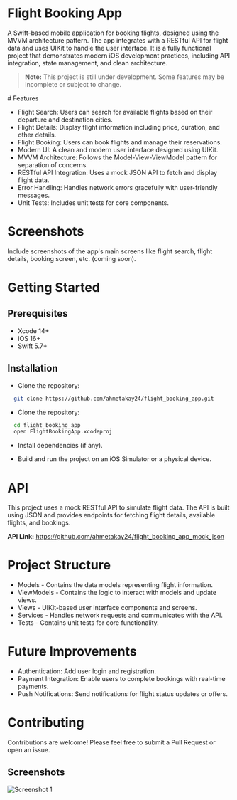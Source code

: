
# Flight Booking App

A Swift-based mobile application for booking flights, designed using the MVVM architecture pattern. The app integrates with a RESTful API for flight data and uses UIKit to handle the user interface. It is a fully functional project that demonstrates modern iOS development practices, including API integration, state management, and clean architecture.

> **Note:** This project is still under development. Some features may be incomplete or subject to change.


# Features

- Flight Search: Users can search for available flights based on their departure and destination cities.
- Flight Details: Display flight information including price, duration, and other details.
- Flight Booking: Users can book flights and manage their reservations.
- Modern UI: A clean and modern user interface designed using UIKit.
- MVVM Architecture: Follows the Model-View-ViewModel pattern for separation of concerns.
- RESTful API Integration: Uses a mock JSON API to fetch and display flight data.
- Error Handling: Handles network errors gracefully with user-friendly messages.
- Unit Tests: Includes unit tests for core components.

# Screenshots

Include screenshots of the app's main screens like flight search, flight details, booking screen, etc. (coming soon).

# Getting Started

## Prerequisites

- Xcode 14+
- iOS 16+
- Swift 5.7+

## Installation

- Clone the repository:

```bash
  git clone https://github.com/ahmetakay24/flight_booking_app.git
```

- Clone the repository:

```bash
  cd flight_booking_app
  open FlightBookingApp.xcodeproj
```

- Install dependencies (if any).

- Build and run the project on an iOS Simulator or a physical device.

# API

This project uses a mock RESTful API to simulate flight data. The API is built using JSON and provides endpoints for fetching flight details, available flights, and bookings.

**API Link:** https://github.com/ahmetakay24/flight_booking_app_mock_json

# Project Structure

- Models - Contains the data models representing flight information.
- ViewModels - Contains the logic to interact with models and update views.
- Views - UIKit-based user interface components and screens.
- Services - Handles network requests and communicates with the API.
- Tests - Contains unit tests for core functionality.

# Future Improvements

- Authentication: Add user login and registration.
- Payment Integration: Enable users to complete bookings with real-time payments.
- Push Notifications: Send notifications for flight status updates or offers.

# Contributing
Contributions are welcome! Please feel free to submit a Pull Request or open an issue.

## Screenshots

![Screenshot 1](https://i.hizliresim.com/a0xnuhz.png)
